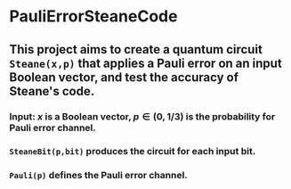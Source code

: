 # PauliErrorSteaneCode
## This project aims to create a quantum circuit `Steane(x,p)` that applies a Pauli error on an input Boolean vector, and test the accuracy of Steane's code.
### Input: $x$ is a Boolean vector, $p\in(0,1/3)$ is the probability for Pauli error channel.
### `SteaneBit(p,bit)` produces the circuit for each input bit.
### `Pauli(p)` defines the Pauli error channel.
